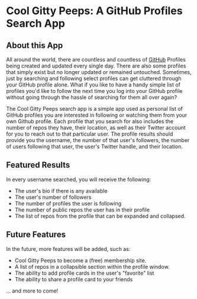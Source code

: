 # Cool Gitty Peeps: A GitHub Profiles Search App

## About this App

All around the world, there are countless and countless of [GitHub](https://github.com) Profiles being created and updated every single day. There are also some profiles that simply exist but no longer updated or remained untouched. Sometimes, just by searching and following select profiles can get cluttered through your GitHub profile alone. What if you like to have a handy simple list of profiles you'd like to follow the next time you log into your GitHub profile without going through the hassle of searching for them all over again?

The Cool Gitty Peeps search app is a simple app used as personal list of GitHub profiles you are interested in following or watching them from your own Github profile. Each profile that you search for also includes the number of repos they have, their location, as well as their Twitter account for you to reach out to that particular user. The profile results should provide you the username, the number of that user's followers, the number of users following that user, the user's Twitter handle, and their location.

## Featured Results

In every username searched, you will receive the following:

- The user's bio if there is any available
- The user's number of followers
- The number of profiles the user is following
- The number of public repos the user has in their profile
- The list of repos from the profile that can be expanded and collapsed.

## Future Features

In the future, more features will be added, such as:

- Cool Gitty Peeps to become a (free) membership site.
- A list of repos in a collapsible section within the profile window.
- The ability to add profile cards in the user's "favorite" list
- The ability to share a profile card to your friends

... and more to come!
